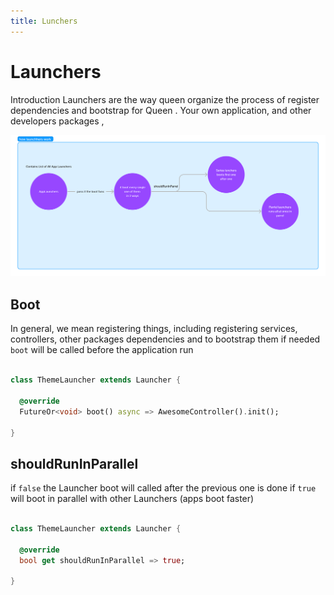 ```yaml
---
title: Lunchers
---
```


# Launchers

Introduction
Launchers are the way queen organize the process of register dependencies and bootstrap for Queen . Your own application, and other developers packages ,

![How Pipes Work](./assets/how/launchers_work.png)

## Boot

In general, we mean registering things, including registering services, controllers, other packages dependencies and to bootstrap them if needed `boot` will be called before the application run

```dart

class ThemeLauncher extends Launcher {

  @override
  FutureOr<void> boot() async => AwesomeController().init();

}


```

## shouldRunInParallel

if `false` the Launcher boot will called after the previous one is done
if `true` will boot in parallel with other Launchers (apps boot faster)

```dart

class ThemeLauncher extends Launcher {

  @override
  bool get shouldRunInParallel => true;

}


```
